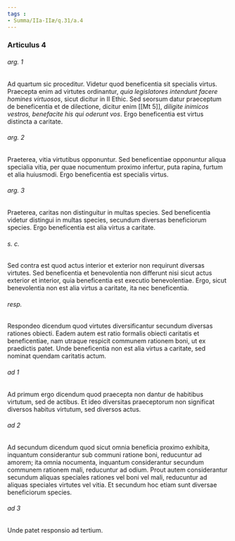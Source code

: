 ```yaml
---
tags : 
- Summa/IIa-IIæ/q.31/a.4
---
```


### Articulus 4

###### arg. 1
Ad quartum sic proceditur. Videtur quod beneficentia sit specialis virtus. Praecepta enim ad virtutes ordinantur, *quia legislatores intendunt facere homines virtuosos*, sicut dicitur in II Ethic. Sed seorsum datur praeceptum de beneficentia et de dilectione, dicitur enim [[Mt 5]], *diligite inimicos vestros, benefacite his qui oderunt vos*. Ergo beneficentia est virtus distincta a caritate.

###### arg. 2
Praeterea, vitia virtutibus opponuntur. Sed beneficentiae opponuntur aliqua specialia vitia, per quae nocumentum proximo infertur, puta rapina, furtum et alia huiusmodi. Ergo beneficentia est specialis virtus.

###### arg. 3
Praeterea, caritas non distinguitur in multas species. Sed beneficentia videtur distingui in multas species, secundum diversas beneficiorum species. Ergo beneficentia est alia virtus a caritate.

###### s. c.
Sed contra est quod actus interior et exterior non requirunt diversas virtutes. Sed beneficentia et benevolentia non differunt nisi sicut actus exterior et interior, quia beneficentia est executio benevolentiae. Ergo, sicut benevolentia non est alia virtus a caritate, ita nec beneficentia.

###### resp.
Respondeo dicendum quod virtutes diversificantur secundum diversas rationes obiecti. Eadem autem est ratio formalis obiecti caritatis et beneficentiae, nam utraque respicit communem rationem boni, ut ex praedictis patet. Unde beneficentia non est alia virtus a caritate, sed nominat quendam caritatis actum.

###### ad 1
Ad primum ergo dicendum quod praecepta non dantur de habitibus virtutum, sed de actibus. Et ideo diversitas praeceptorum non significat diversos habitus virtutum, sed diversos actus.

###### ad 2
Ad secundum dicendum quod sicut omnia beneficia proximo exhibita, inquantum considerantur sub communi ratione boni, reducuntur ad amorem; ita omnia nocumenta, inquantum considerantur secundum communem rationem mali, reducuntur ad odium. Prout autem considerantur secundum aliquas speciales rationes vel boni vel mali, reducuntur ad aliquas speciales virtutes vel vitia. Et secundum hoc etiam sunt diversae beneficiorum species.

###### ad 3
Unde patet responsio ad tertium.

